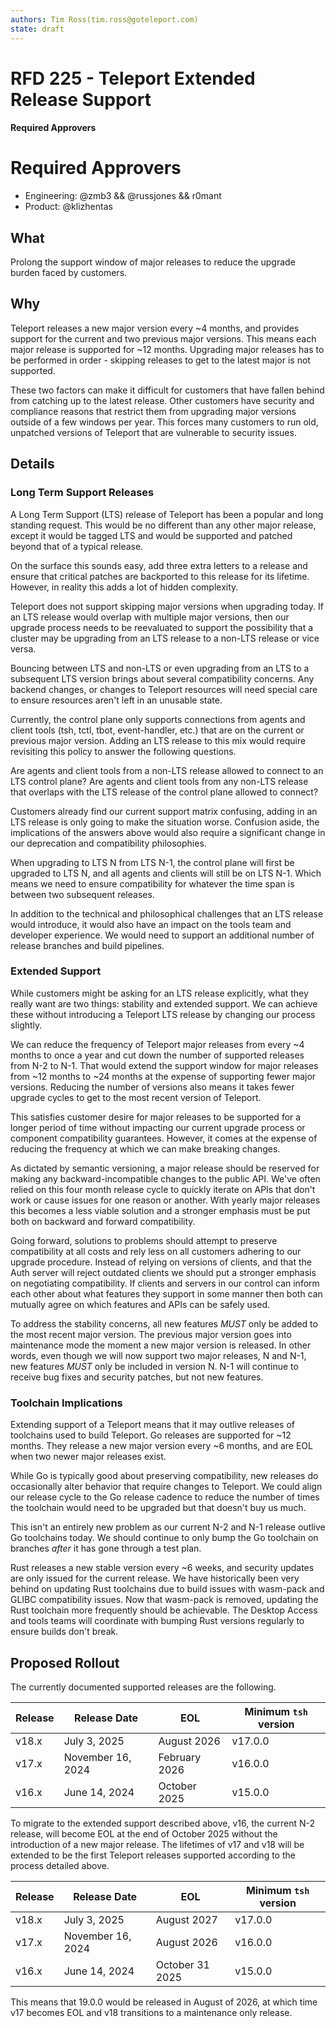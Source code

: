 ```yaml
---
authors: Tim Ross(tim.ross@goteleport.com)
state: draft
---
```


# RFD 225 - Teleport Extended Release Support

#### Required Approvers

# Required Approvers
* Engineering: @zmb3 && @russjones && r0mant
* Product: @klizhentas

## What

Prolong the support window of major releases to reduce the upgrade burden faced by customers.

## Why

Teleport releases a new major version every ~4 months, and provides support for the
current and two previous major versions. This means each major release is supported for
~12 months. Upgrading major releases has to be performed in order - skipping releases
to get to the latest major is not supported.

These two factors can make it difficult for customers that have fallen behind from catching
up to the latest release. Other customers have security and compliance reasons that restrict
them from upgrading major versions outside of a few windows per year. This forces many
customers to run old, unpatched versions of Teleport that are vulnerable to security issues.

## Details

### Long Term Support Releases

A Long Term Support (LTS) release of Teleport has been a popular and long standing request.
This would be no different than any other major release, except it would be tagged LTS and
would be supported and patched beyond that of a typical release.

On the surface this sounds easy, add three extra letters to a release and ensure
that critical patches are backported to this release for its lifetime. However, in
reality this adds a lot of hidden complexity.

Teleport does not support skipping major versions when upgrading today. If an LTS release
would overlap with multiple major versions, then our upgrade process needs to be reevaluated
to support the possibility that a cluster may be upgrading from an LTS release to a non-LTS
release or vice versa. 

Bouncing between LTS and non-LTS or even upgrading from an LTS to a subsequent LTS version
brings about several compatibility concerns. Any backend changes, or changes to Teleport
resources will need special care to ensure resources aren't left in an unusable state.

Currently, the control plane only supports connections from agents and client tools (tsh, tctl, tbot, event-handler, etc.)
that are on the current or previous major version. Adding an LTS release to this mix would
require revisiting this policy to answer the following questions.

Are agents and client tools from a non-LTS release allowed to connect to an LTS control plane?
Are agents and client tools from any non-LTS release that overlaps with the LTS release of the control plane allowed to connect?

Customers already find our current support matrix confusing, adding in an LTS release is only going to
make the situation worse. Confusion aside, the implications of the answers above would also
require a significant change in our deprecation and compatibility philosophies.

When upgrading to LTS N from LTS N-1, the control plane will first be upgraded to LTS N,
and all agents and clients will still be on LTS N-1. Which means we need to ensure compatibility
for whatever the time span is between two subsequent releases.

In addition to the technical and philosophical challenges that an LTS release would introduce, it would
also have an impact on the tools team and developer experience. We would need to support an additional
number of release branches and build pipelines. 

### Extended Support

While customers might be asking for an LTS release explicitly, what they really want are two
things: stability and extended support. We can achieve these without introducing a Teleport LTS
release by changing our process slightly.

We can reduce the frequency of Teleport major releases from every ~4 months to once a year and cut
down the number of supported releases from N-2 to N-1. That would extend the support window for major
releases from ~12 months to ~24 months at the expense of supporting fewer major versions. Reducing
the number of versions also means it takes fewer upgrade cycles to get to the most recent version of Teleport.

This satisfies customer desire for major releases to be supported for a longer period of time
without impacting our current upgrade process or component compatibility guarantees. However, it
comes at the expense of reducing the frequency at which we can make breaking changes.

As dictated by semantic versioning, a major release should be reserved for making any backward-incompatible
changes to the public API. We've often relied on this four month release cycle to quickly iterate
on APIs that don't work or cause issues for one reason or another. With yearly major releases this
becomes a less viable solution and a stronger emphasis must be put both on backward and forward compatibility. 

Going forward, solutions to problems should attempt to preserve compatibility at all costs and
rely less on all customers adhering to our upgrade procedure. Instead of relying on versions of
clients, and that the Auth server will reject outdated clients we should put a stronger emphasis
on negotiating compatibility. If clients and servers in our control can inform each other about
what features they support in some manner then both can mutually agree on which features and APIs
can be safely used.

To address the stability concerns, all new features *MUST* only be added to the most recent major version.
The previous major version goes into maintenance mode the moment a new major version is released.
In other words, even though we will now support two major releases, N and N-1, new features *MUST* only
be included in version N. N-1 will continue to receive bug fixes and security patches, but not new features.

### Toolchain Implications

Extending support of a Teleport means that it may outlive releases of toolchains used to build Teleport.
Go releases are supported for ~12 months. They release a new major version every ~6 months, and are EOL
when two newer major releases exist.

While Go is typically good about preserving compatibility, new releases do occasionally alter behavior
that require changes to Teleport. We could align our release cycle to the Go release cadence to reduce
the number of times the toolchain would need to be upgraded but that doesn't buy us much.

This isn't an entirely new problem as our current N-2 and N-1 release outlive Go toolchains today.
We should continue to only bump the Go toolchain on branches _after_ it has gone through a test plan.

Rust releases a new stable version every ~6 weeks, and security updates are only issued for the current
release. We have historically been very behind on updating Rust toolchains due to build issues with
wasm-pack and GLIBC compatibility issues. Now that wasm-pack is removed, updating the Rust toolchain
more frequently should be achievable. The Desktop Access and tools teams will coordinate with
bumping Rust versions regularly to ensure builds don't break.


## Proposed Rollout

The currently documented supported releases are the following.

| Release | Release Date      | EOL            | Minimum `tsh` version |
|---------|-------------------|----------------|-----------------------|
| v18.x   | July 3, 2025      | August 2026    | v17.0.0               |
| v17.x   | November 16, 2024 | February 2026  | v16.0.0               |
| v16.x   | June 14, 2024     | October 2025   | v15.0.0               |


To migrate to the extended support described above, v16, the current
N-2 release, will become EOL at the end of October 2025 without the
introduction of a new major release. The lifetimes of v17 and v18 will
be extended to be the first Teleport releases supported according to the
process detailed above.

| Release | Release Date      | EOL               | Minimum `tsh` version |
|---------|-------------------|-------------------|-----------------------|
| v18.x   | July 3, 2025      | August 2027       | v17.0.0               |
| v17.x   | November 16, 2024 | August 2026       | v16.0.0               |
| v16.x   | June 14, 2024     | October 31 2025   | v15.0.0               |

This means that 19.0.0 would be released in August of 2026, at which time
v17 becomes EOL and v18 transitions to a maintenance only release.
